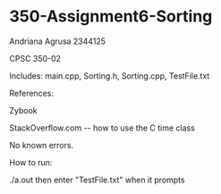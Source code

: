 # 350-Assignment6-Sorting

Andriana Agrusa 2344125

CPSC 350-02

Includes: main.cpp, Sorting.h, Sorting.cpp, TestFile.txt

References:

Zybook

StackOverflow.com -- how to use the C time class

No known errors.

How to run:

./a.out then enter "TestFile.txt" when it prompts

